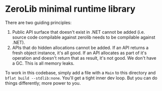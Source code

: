 # ZeroLib minimal runtime library

There are two guiding principles:

1. Public API surface that doesn't exist in .NET cannot be added (i.e. source code compilable against zerolib needs to be compilable against .NET).
2. APIs that do hidden allocations cannot be added. If an API returns a fresh object instance, it's all good. If an API allocates as part of it's operation and doesn't return that as result, it's not good. We don't have a GC. This is all memory leaks.

To work in this codebase, simply add a file with a `Main` to this directory and `bflat build --stdlib:none`. You'll get a tight inner dev loop. But you can do things differently; more power to you.
